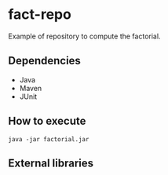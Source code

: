 # fact-repo
Example of repository to compute the factorial.

## Dependencies
- Java
- Maven
- JUnit

## How to execute
  `java -jar factorial.jar`

## External libraries




